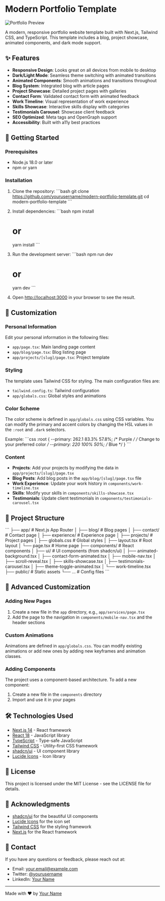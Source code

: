 # Modern Portfolio Template

![Portfolio Preview](/placeholder.svg?height=400&width=800&text=Modern+Portfolio+Template)

A modern, responsive portfolio website template built with Next.js, Tailwind CSS, and TypeScript. This template includes a blog, project showcase, animated components, and dark mode support.

## ✨ Features

- **Responsive Design**: Looks great on all devices from mobile to desktop
- **Dark/Light Mode**: Seamless theme switching with animated transitions
- **Animated Components**: Smooth animations and transitions throughout
- **Blog System**: Integrated blog with article pages
- **Project Showcase**: Detailed project pages with galleries
- **Contact Form**: Validated contact form with animated feedback
- **Work Timeline**: Visual representation of work experience
- **Skills Showcase**: Interactive skills display with categories
- **Testimonials Carousel**: Showcase client feedback
- **SEO Optimized**: Meta tags and OpenGraph support
- **Accessibility**: Built with a11y best practices

## 🚀 Getting Started

### Prerequisites

- Node.js 18.0 or later
- npm or yarn

### Installation

1. Clone the repository:
   \`\`\`bash
   git clone https://github.com/yourusername/modern-portfolio-template.git
   cd modern-portfolio-template
   \`\`\`

2. Install dependencies:
   \`\`\`bash
   npm install
   # or
   yarn install
   \`\`\`

3. Run the development server:
   \`\`\`bash
   npm run dev
   # or
   yarn dev
   \`\`\`

4. Open [http://localhost:3000](http://localhost:3000) in your browser to see the result.

## 🎨 Customization

### Personal Information

Edit your personal information in the following files:

- `app/page.tsx`: Main landing page content
- `app/blog/page.tsx`: Blog listing page
- `app/projects/[slug]/page.tsx`: Project template

### Styling

The template uses Tailwind CSS for styling. The main configuration files are:

- `tailwind.config.ts`: Tailwind configuration
- `app/globals.css`: Global styles and animations

### Color Scheme

The color scheme is defined in `app/globals.css` using CSS variables. You can modify the primary and accent colors by changing the HSL values in the `:root` and `.dark` selectors.

Example:
\`\`\`css
:root {
  --primary: 262.1 83.3% 57.8%; /* Purple */
  /* Change to your preferred color */
  --primary: 220 100% 50%; /* Blue */
}
\`\`\`

### Content

- **Projects**: Add your projects by modifying the data in `app/projects/[slug]/page.tsx`
- **Blog Posts**: Add blog posts in the `app/blog/[slug]/page.tsx` file
- **Work Experience**: Update your work history in `components/work-timeline.tsx`
- **Skills**: Modify your skills in `components/skills-showcase.tsx`
- **Testimonials**: Update client testimonials in `components/testimonials-carousel.tsx`

## 📁 Project Structure

\`\`\`
├── app/                  # Next.js App Router
│   ├── blog/             # Blog pages
│   ├── contact/          # Contact page
│   ├── experience/       # Experience page
│   ├── projects/         # Project pages
│   ├── globals.css       # Global styles
│   ├── layout.tsx        # Root layout
│   └── page.tsx          # Home page
├── components/           # React components
│   ├── ui/               # UI components (from shadcn/ui)
│   ├── animated-background.tsx
│   ├── contact-form-animated.tsx
│   ├── mobile-nav.tsx
│   ├── scroll-reveal.tsx
│   ├── skills-showcase.tsx
│   ├── testimonials-carousel.tsx
│   ├── theme-toggle-animated.tsx
│   └── work-timeline.tsx
├── public/               # Static assets
└── ...                   # Config files
\`\`\`

## 🔧 Advanced Customization

### Adding New Pages

1. Create a new file in the `app` directory, e.g., `app/services/page.tsx`
2. Add the page to the navigation in `components/mobile-nav.tsx` and the header sections

### Custom Animations

Animations are defined in `app/globals.css`. You can modify existing animations or add new ones by adding new keyframes and animation classes.

### Adding Components

The project uses a component-based architecture. To add a new component:

1. Create a new file in the `components` directory
2. Import and use it in your pages

## 🛠️ Technologies Used

- [Next.js 14](https://nextjs.org/) - React framework
- [React 18](https://reactjs.org/) - JavaScript library
- [TypeScript](https://www.typescriptlang.org/) - Type-safe JavaScript
- [Tailwind CSS](https://tailwindcss.com/) - Utility-first CSS framework
- [shadcn/ui](https://ui.shadcn.com/) - UI component library
- [Lucide Icons](https://lucide.dev/) - Icon library

## 📄 License

This project is licensed under the MIT License - see the LICENSE file for details.

## 🙏 Acknowledgments

- [shadcn/ui](https://ui.shadcn.com/) for the beautiful UI components
- [Lucide Icons](https://lucide.dev/) for the icon set
- [Tailwind CSS](https://tailwindcss.com/) for the styling framework
- [Next.js](https://nextjs.org/) for the React framework

## 📧 Contact

If you have any questions or feedback, please reach out at:

- Email: your.email@example.com
- Twitter: [@yourusername](https://twitter.com/yourusername)
- LinkedIn: [Your Name](https://linkedin.com/in/yourname)

---

Made with ❤️ by [Your Name](https://yourwebsite.com)
